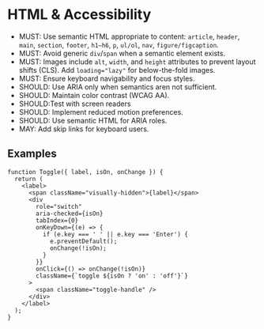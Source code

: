 # HTML & Accessibility

- MUST: Use semantic HTML appropriate to content: `article`, `header`, `main`, `section`, `footer`, `h1–h6`, `p`, `ul/ol`, `nav`, `figure/figcaption`.
- MUST: Avoid generic `div`/`span` when a semantic element exists.
- MUST: Images include `alt`, `width`, and `height` attributes to prevent layout shifts (CLS). Add `loading="lazy"` for below-the-fold images.
- MUST: Ensure keyboard navigability and focus styles.
- SHOULD: Use ARIA only when semantics aren not sufficient.
- SHOULD: Maintain color contrast (WCAG AA).
- SHOULD:Test with screen readers
- SHOULD: Implement reduced motion preferences.
- SHOULD: Use semantic HTML for ARIA roles.
- MAY: Add skip links for keyboard users.

## Examples
```tsx
function Toggle({ label, isOn, onChange }) {
  return (
    <label>
      <span className="visually-hidden">{label}</span>
      <div 
        role="switch"
        aria-checked={isOn}
        tabIndex={0}
        onKeyDown={(e) => {
          if (e.key === ' ' || e.key === 'Enter') {
            e.preventDefault();
            onChange(!isOn);
          }
        }}
        onClick={() => onChange(!isOn)}
        className={`toggle ${isOn ? 'on' : 'off'}`}
      >
        <span className="toggle-handle" />
      </div>
    </label>
  );
}
```
